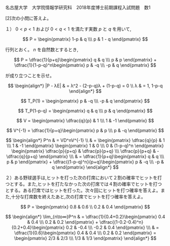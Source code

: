 名古屋大学　大学院情報学研究科　2018年度博士前期課程入試問題　数1

\[2]次の小問に答えよ。

１） $0 < p < 1$ および $0 < q < 1$ を満たす実数 $p$ と $q$ を用いて,

$$
    P = \begin{pmatrix} 1-p & q \\\ p & 1 - q \end{pmatrix}
$$

行列とおく。 $n$ を自然数とするとき,

$$
    P = \dfrac{1}{p+q}\begin{pmatrix} q & q \\\ p & p \end{pmatrix} + \dfrac{1}{1-p-q}^n\begin{pmatrix} p & -q \\\ -p & q \end{pmatrix}
$$

が成り立つことを示せ。

$$
    \begin{align*}
    |P - λE| & = λ^2 - (2-p-q)λ + (1-p-q) = 0 \\
     λ & =  1, 1-p-q
    \end{align*}
$$

$$
    T_P(1) = \begin{pmatrix} p & -q \\\ -p & q \end{pmatrix} 
$$

$$
    T_P(1-p-q) = \begin{pmatrix} q & q \\\ p & q \end{pmatrix}
$$


$$
    V = \begin{pmatrix} \dfrac{q}{p} & 1 \\\ 1 & -1 \end{pmatrix} 
$$

$$
    V^{-1} = \dfrac{1}{p+q}\begin{pmatrix} p & p \\\ p & -q \end{pmatrix} 
$$


$$
    \begin{align*}
        P^n & = VD^nV^{-1} \\
            & = \begin{pmatrix} \dfrac{q}{p} & 1 \\\ 1 & -1 \end{pmatrix} \begin{pmatrix} 1 & 0 \\\ 0 & (1-p-q)^n \end{pmatrix}  \begin{pmatrix} \dfrac{p}{p+q} & \dfrac{p}{p+q} \\\ \dfrac{p}{p+q} & -\dfrac{q}{p+q} \end{pmatrix} \\\
            & = \dfrac{1}{p+q}\begin{pmatrix} q & q \\\ p & p \end{pmatrix} + \dfrac{(1-p-q)^n}{p+q}\begin{pmatrix} p & -q \\\ -p & q \end{pmatrix} 
    \end{align*}
$$


２）ある野球選手は,ヒットを打った次の打席において２割の確率でヒットを打つとする。また,ヒットを打たなかった次の打席では４割の確率でヒットを打つとする。ある打席ではヒットを打った。次々回にヒットを打つ確率を答えよ。また,十分な打席数を終えたあと,次の打席でヒットを打つ確率を答えよ。

$$
    P = \begin{pmatrix} 0.8 & 0.6 \\ 0.2 & 0.4 \end{pmatrix}   
$$

$$
    \begin{align*}
        \lim_{n\to∞}P^n & = \dfrac{1}{0.4+0.2}\begin{pmatrix} 0.4 & 0.4 \\\ 0.2 & 0.2 \end{pmatrix} + \dfrac{(1-0.2-0.4)^n}{0.2+0.4}\begin{pmatrix} 0.2 & -0.4 \\\ -0.2 & 0.4 \end{pmatrix} \\\ & = \dfrac{1}{0.6}\begin{pmatrix} 0.4 & 0.4 \\\ 0.2 & 0.2 \end{pmatrix} = \begin{pmatrix} 2/3 & 2/3 \\\ 1/3 & 1/3 \end{pmatrix}
    \end{align*}
$$
